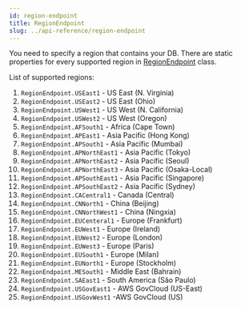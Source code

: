 ```yaml
---
id: region-endpoint
title: RegionEndpoint
slug: ../api-reference/region-endpoint
---
```


You need to specify a region that contains your DB.
There are static properties for every supported region in [RegionEndpoint](https://github.com/AllocZero/EfficientDynamoDb/blob/master/src/EfficientDynamoDb/Context/Config/RegionEndpoint.cs) class.

List of supported regions:

1. `RegionEndpoint.USEast1` - US East (N. Virginia)
1. `RegionEndpoint.USEast2` - US East (Ohio)
1. `RegionEndpoint.USWest1` - US West (N. California)
1. `RegionEndpoint.USWest2` - US West (Oregon)
1. `RegionEndpoint.AFSouth1` - Africa (Cape Town)
1. `RegionEndpoint.APEast1` - Asia Pacific (Hong Kong)
1. `RegionEndpoint.APSouth1` - Asia Pacific (Mumbai)
1. `RegionEndpoint.APNorthEast1` - Asia Pacific (Tokyo)
1. `RegionEndpoint.APNorthEast2` - Asia Pacific (Seoul)
1. `RegionEndpoint.APNorthEast3` - Asia Pacific (Osaka-Local)
1. `RegionEndpoint.APSouthEast1` - Asia Pacific (Singapore)
1. `RegionEndpoint.APSouthEast2` - Asia Pacific (Sydney)
1. `RegionEndpoint.CACentral1` - Canada (Central)
1. `RegionEndpoint.CNNorth1` - China (Beijing)
1. `RegionEndpoint.CNNorthWest1` - China (Ningxia)
1. `RegionEndpoint.EUCenteral1` - Europe (Frankfurt)
1. `RegionEndpoint.EUWest1` - Europe (Ireland)
1. `RegionEndpoint.EUWest2` - Europe (London)
1. `RegionEndpoint.EUWest3` - Europe (Paris)
1. `RegionEndpoint.EUSouth1` - Europe (Milan)
1. `RegionEndpoint.EUNorth1` - Europe (Stockholm)
1. `RegionEndpoint.MESouth1` - Middle East (Bahrain)
1. `RegionEndpoint.SAEast1` - South America (São Paulo)
1. `RegionEndpoint.USGovEast1` - AWS GovCloud (US-East)
1. `RegionEndpoint.USGovWest1` -AWS GovCloud (US)
